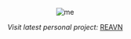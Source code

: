 

<p align="center">
  <img src="https://github.com/user-attachments/assets/8290d465-d1c2-4770-b5f6-c1b133a18b1a" alt="me">
</p>

<p align="center">
  <i>
    Visit latest personal project:
  </i>
  <a href="https://polyglotparrot.github.io/jump/" target="_blank" rel="noopener noreferrer">REAVN</a>
</p>



























  



